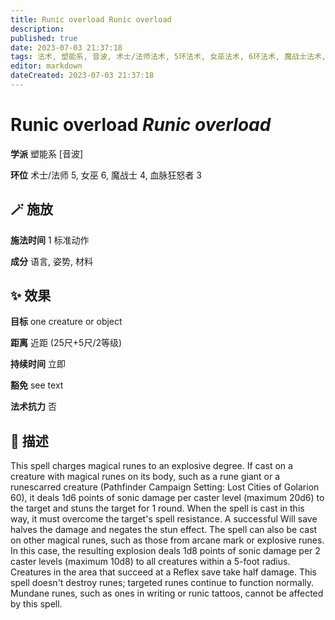 ```yaml
---
title: Runic overload Runic overload
description: 
published: true
date: 2023-07-03 21:37:18
tags: 法术, 塑能系, 音波, 术士/法师法术, 5环法术, 女巫法术, 6环法术, 魔战士法术, 4环法术, 血脉狂怒者法术, 3环法术
editor: markdown
dateCreated: 2023-07-03 21:37:18
---
```


# **Runic overload** *Runic overload*

**学派** 塑能系 \[音波\] 

**环位** 术士/法师 5, 女巫 6, 魔战士 4, 血脉狂怒者 3

## 🪄 施放

**施法时间** 1 标准动作

**成分** 语言, 姿势, 材料

## ✨ 效果 

**目标** one creature or object 

**距离** 近距 (25尺+5尺/2等级)  

**持续时间** 立即 

**豁免** see text

**法术抗力** 否

## 📖 描述

This spell charges magical runes to an explosive degree. If cast on a creature with magical runes on its body, such as a rune giant or a runescarred creature (Pathfinder Campaign Setting: Lost Cities of Golarion 60), it deals 1d6 points of sonic damage per caster level (maximum 20d6) to the target and stuns the target for 1 round. When the spell is cast in this way, it must overcome the target's spell resistance. A successful Will save halves the damage and negates the stun effect.  The spell can also be cast on other magical runes, such as those from arcane mark or explosive runes. In this case, the resulting explosion deals 1d8 points of sonic damage per  2 caster levels (maximum 10d8) to all creatures within a 5-foot radius. Creatures in the area that succeed at a Reflex save take half damage. This spell doesn't destroy runes; targeted runes continue to function normally. Mundane runes, such as ones in writing or runic tattoos, cannot be affected by this spell.
    